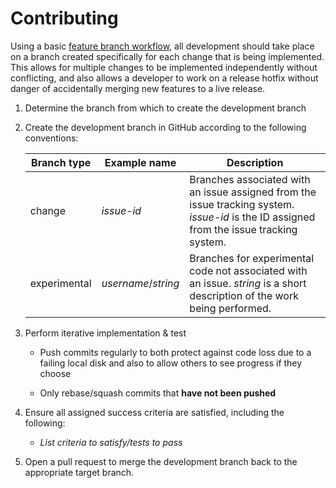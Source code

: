 # Contributing

Using a basic [feature branch workflow](https://www.atlassian.com/git/tutorials/comparing-workflows/feature-branch-workflow), all development should take place on a branch created specifically for each change that is being implemented. This allows for multiple changes to be implemented independently without conflicting, and also allows a developer to work on a release hotfix without danger of accidentally merging new features to a live release.
1. Determine the branch from which to create the development branch

1. Create the development branch in GitHub according to the following conventions:

    |Branch type|Example name|Description|
    |-|-|-|
    | change | _issue-id_ | Branches associated with an issue assigned from the issue tracking system. _issue-id_ is the ID assigned from the issue tracking system. |
    | experimental | _username_/_string_ | Branches for experimental code not associated with an issue. _string_ is a short description of the work being performed. |

1. Perform iterative implementation & test

    * Push commits regularly to both protect against code loss due to a failing local disk and also to allow others to see progress if they choose

    * Only rebase/squash commits that __have not been pushed__

1. Ensure all assigned success criteria are satisfied, including the following:

    * _List criteria to satisfy/tests to pass_

1. Open a pull request to merge the development branch back to the appropriate target branch.
